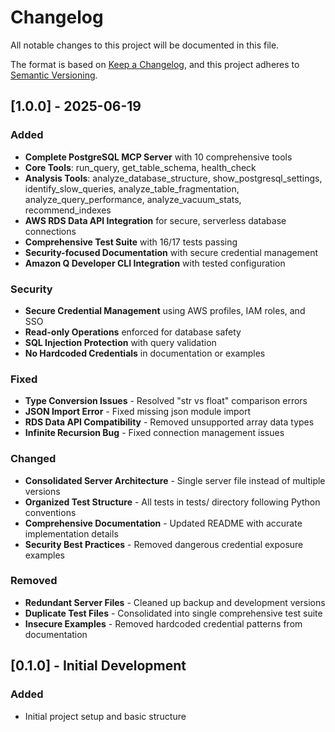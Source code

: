# Changelog

All notable changes to this project will be documented in this file.

The format is based on [Keep a Changelog](https://keepachangelog.com/en/1.0.0/),
and this project adheres to [Semantic Versioning](https://semver.org/spec/v2.0.0.html).

## [1.0.0] - 2025-06-19

### Added
- **Complete PostgreSQL MCP Server** with 10 comprehensive tools
- **Core Tools**: run_query, get_table_schema, health_check
- **Analysis Tools**: analyze_database_structure, show_postgresql_settings, identify_slow_queries, analyze_table_fragmentation, analyze_query_performance, analyze_vacuum_stats, recommend_indexes
- **AWS RDS Data API Integration** for secure, serverless database connections
- **Comprehensive Test Suite** with 16/17 tests passing
- **Security-focused Documentation** with secure credential management
- **Amazon Q Developer CLI Integration** with tested configuration

### Security
- **Secure Credential Management** using AWS profiles, IAM roles, and SSO
- **Read-only Operations** enforced for database safety
- **SQL Injection Protection** with query validation
- **No Hardcoded Credentials** in documentation or examples

### Fixed
- **Type Conversion Issues** - Resolved "str vs float" comparison errors
- **JSON Import Error** - Fixed missing json module import
- **RDS Data API Compatibility** - Removed unsupported array data types
- **Infinite Recursion Bug** - Fixed connection management issues

### Changed
- **Consolidated Server Architecture** - Single server file instead of multiple versions
- **Organized Test Structure** - All tests in tests/ directory following Python conventions
- **Comprehensive Documentation** - Updated README with accurate implementation details
- **Security Best Practices** - Removed dangerous credential exposure examples

### Removed
- **Redundant Server Files** - Cleaned up backup and development versions
- **Duplicate Test Files** - Consolidated into single comprehensive test suite
- **Insecure Examples** - Removed hardcoded credential patterns from documentation

## [0.1.0] - Initial Development

### Added
- Initial project setup and basic structure
